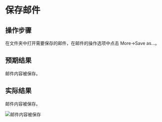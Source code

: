 # 保存邮件

## 操作步骤

在文件夹中打开需要保存的邮件，在邮件的操作选项中点击 More->Save as...。

## 预期结果

邮件内容被保存。

## 实际结果

邮件内容被保存。

![邮件内容被保存](../img/thunderbird-save-mail.png)
